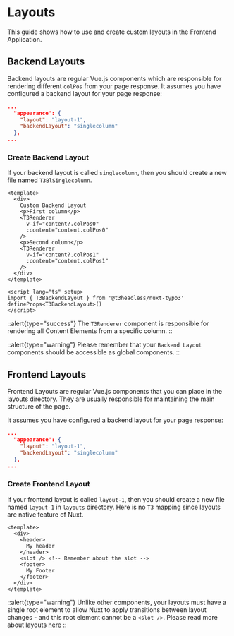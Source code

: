 # Layouts
This guide shows how to use and create custom layouts in the Frontend Application.

## Backend Layouts
Backend layouts are regular Vue.js components which are responsible for rendering different `colPos` from your page response.
It assumes you have configured a backend layout for your page response:

```json
...
  "appearance": {
    "layout": "layout-1",
    "backendLayout": "singlecolumn"
  },
...
```

### Create Backend Layout

If your backend layout is called `singlecolumn`, then you should create a new file named `T3BlSinglecolumn`.

```vue [components/T3BlSinglecolumn.vue]
<template>
  <div>
    Custom Backend Layout
    <p>First column</p>
    <T3Renderer
      v-if="content?.colPos0"
      :content="content.colPos0"
    />
    <p>Second column</p>
    <T3Renderer
      v-if="content?.colPos1"
      :content="content.colPos1"
    />
  </div>
</template>

<script lang="ts" setup>
import { T3BackendLayout } from '@t3headless/nuxt-typo3'
defineProps<T3BackendLayout>()
</script>
```

::alert{type="success"}
The `T3Renderer` component is responsible for rendering all Content Elements from a specific column. 
::

::alert{type="warning"}
Please remember that your `Backend Layout` components should be accessible as global components.
::

## Frontend Layouts
Frontend Layouts are regular Vue.js components that you can place in the layouts directory. They are usually responsible for maintaining the main structure of the page.

It assumes you have configured a backend layout for your page response:

```json
...
  "appearance": {
    "layout": "layout-1",
    "backendLayout": "singlecolumn"
  },
...
```

### Create Frontend Layout
If your frontend layout is called `layout-1`, then you should create a new file named `layout-1` in `layouts` directory. Here is no `T3` mapping since layouts are native feature of Nuxt.

```vue [layouts/layout-1.vue]
<template>
  <div>
    <header>
      My header
    </header>    
    <slot /> <!-- Remember about the slot -->
    <footer>
      My Footer
    </footer>
  </div>
</template>
```

::alert{type="warning"}
Unlike other components, your layouts must have a single root element to allow Nuxt to apply transitions between layout changes - and this root element cannot be a `<slot />`. Please read more about layouts [here](https://nuxt.com/docs/guide/directory-structure/layouts)
::
